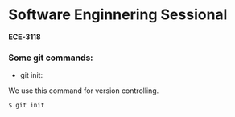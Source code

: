 # **Software Enginnering Sessional**
**ECE-3118**

### Some git commands:

* git init: 

We use this command for version controlling.

```
$ git init
```

